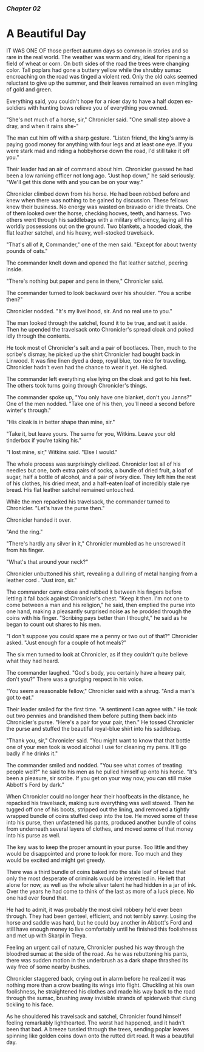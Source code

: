 ### *Chapter 02*

# A Beautiful Day

IT WAS ONE OF those perfect autumn days so common in stories and so rare in the real world. The weather was warm and dry, ideal for ripening a field of wheat or corn. On both sides of the road the trees were changing color. Tall poplars had gone a buttery yellow while the shrubby sumac encroaching on the road was tinged a violent red. Only the old oaks seemed reluctant to give up the summer, and their leaves remained an even mingling of gold and green.

Everything said, you couldn't hope for a nicer day to have a half dozen ex-soldiers with hunting bows relieve you of everything you owned.

"She's not much of a horse, sir," Chronicler said. "One small step above a dray, and when it rains she-"

The man cut him off with a sharp gesture. "Listen friend, the king's army is paying good money for anything with four legs and at least one eye. If you were stark mad and riding a hobbyhorse down the road, I'd still take it off you."

Their leader had an air of command about him. Chronicler guessed he had been a low ranking officer not long ago. "Just hop down," he said seriously. "We'll get this done with and you can be on your way."

Chronicler climbed down from his horse. He had been robbed before and knew when there was nothing to be gained by discussion. These fellows knew their business. No energy was wasted on bravado or idle threats. One of them looked over the horse, checking hooves, teeth, and harness. Two others went through his saddlebags with a military efficiency, laying all his worldly possessions out on the ground. Two blankets, a hooded cloak, the flat leather satchel, and his heavy, well-stocked travelsack.

"That's all of it, Commander," one of the men said. "Except for about twenty pounds of oats."

The commander knelt down and opened the flat leather satchel, peering inside.

"There's nothing but paper and pens in there," Chronicler said.

The commander turned to look backward over his shoulder. "You a scribe then?"

Chronicler nodded. "It's my livelihood, sir. And no real use to you."

The man looked through the satchel, found it to be true, and set it aside. Then he upended the travelsack onto Chronicler's spread cloak and poked idly through the contents.

He took most of Chronicler's salt and a pair of bootlaces. Then, much to the scribe's dismay, he picked up the shirt Chronicler had bought back in Linwood. It was fine linen dyed a deep, royal blue, too nice for traveling. Chronicler hadn't even had the chance to wear it yet. He sighed.

The commander left everything else lying on the cloak and got to his feet. The others took turns going through Chronicler's things.

The commander spoke up, "You only have one blanket, don't you Janns?" One of the men nodded. "Take one of his then, you'll need a second before winter's through."

"His cloak is in better shape than mine, sir."

"Take it, but leave yours. The same for you, Witkins. Leave your old tinderbox if you're taking his."

"I lost mine, sir," Witkins said. "Else I would."

The whole process was surprisingly civilized. Chronicler lost all of his needles but one, both extra pairs of socks, a bundle of dried fruit, a loaf of sugar, half a bottle of alcohol, and a pair of ivory dice. They left him the rest of his clothes, his dried meat, and a half-eaten loaf of incredibly stale rye bread. His flat leather satchel remained untouched.

While the men repacked his travelsack, the commander turned to Chronicler. "Let's have the purse then."

Chronicler handed it over.

"And the ring."

"There's hardly any silver in it," Chronicler mumbled as he unscrewed it from his finger.

"What's that around your neck?"

Chronicler unbuttoned his shirt, revealing a dull ring of metal hanging from a leather cord . "Just iron, sir."

The commander came close and rubbed it between his fingers before letting it fall back against Chronicler's chest. "Keep it then. I'm not one to come between a man and his religion," he said, then emptied the purse into one hand, making a pleasantly surprised noise as he prodded through the coins with his finger. "Scribing pays better than I thought," he said as he began to count out shares to his men.

"I don't suppose you could spare me a penny or two out of that?" Chronicler asked. "Just enough for a couple of hot meals?"

The six men turned to look at Chronicler, as if they couldn't quite believe what they had heard.

The commander laughed. "God's body, you certainly have a heavy pair, don't you?" There was a grudging respect in his voice.

"You seem a reasonable fellow," Chronicler said with a shrug. "And a man's got to eat."

Their leader smiled for the first time. "A sentiment I can agree with." He took out two pennies and brandished them before putting them back into Chronicler's purse. "Here's a pair for your pair, then." He tossed Chronicler the purse and stuffed the beautiful royal-blue shirt into his saddlebag.

"Thank you, sir," Chronicler said. "You might want to know that that bottle one of your men took is wood alcohol I use for cleaning my pens. It'll go badly if he drinks it."

The commander smiled and nodded. "You see what comes of treating people well?" he said to his men as he pulled himself up onto his horse. "It's been a pleasure, sir scribe. If you get on your way now, you can still make Abbott's Ford by dark."

When Chronicler could no longer hear their hoofbeats in the distance, he repacked his travelsack, making sure everything was well stowed. Then he tugged off one of his boots, stripped out the lining, and removed a tightly wrapped bundle of coins stuffed deep into the toe. He moved some of these into his purse, then unfastened his pants, produced another bundle of coins from underneath several layers of clothes, and moved some of that money into his purse as well.

The key was to keep the proper amount in your purse. Too little and they would be disappointed and prone to look for more. Too much and they would be excited and might get greedy.

There was a third bundle of coins baked into the stale loaf of bread that only the most desperate of criminals would be interested in. He left that alone for now, as well as the whole silver talent he had hidden in a jar of ink. Over the years he had come to think of the last as more of a luck piece. No one had ever found that.

He had to admit, it was probably the most civil robbery he'd ever been through. They had been genteel, efficient, and not terribly savvy. Losing the horse and saddle was hard, but he could buy another in Abbott's Ford and still have enough money to live comfortably until he finished this foolishness and met up with Skarpi in Treya.

Feeling an urgent call of nature, Chronicler pushed his way through the bloodred sumac at the side of the road. As he was rebuttoning his pants, there was sudden motion in the underbrush as a dark shape thrashed its way free of some nearby bushes.

Chronicler staggered back, crying out in alarm before he realized it was nothing more than a crow beating its wings into flight. Chuckling at his own foolishness, he straightened his clothes and made his way back to the road through the sumac, brushing away invisible strands of spiderweb that clung tickling to his face.

As he shouldered his travelsack and satchel, Chronicler found himself feeling remarkably lighthearted. The worst had happened, and it hadn't been that bad. A breeze tussled through the trees, sending poplar leaves spinning like golden coins down onto the rutted dirt road. It was a beautiful day.
